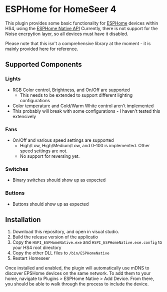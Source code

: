 # ESPHome for HomeSeer 4
This plugin provides some basic functionality for [ESPHome](https://esphome.io/) devices within HS4, using the [ESPHome Native API](https://esphome.io/components/api.html)
Currently, there is not support for the Noise encrpytion layer, so all devices must have it disabled.

Please note that this isn't a comprehensive library at the moment - it is mainly provided here for reference.

## Supported Components
### Lights
- RGB Color control, Brightness, and On/Off are supported
  - This needs to be extended to support different lighting configurations 
- Color temperature and Cold/Warm White control aren't implemented
- This probably will break with some configurations - I haven't tested this extensively
### Fans
- On/Off and various speed settings are supported
  - High/Low, High/Medium/Low, and 0-100 is implemented. Other speed settings are not.
  - No support for reversing yet.
### Switches
- Binary switches should show up as expected
### Buttons
- Buttons should show up as expected


## Installation
1. Download this repository, and open in visual studio.
2. Build the release version of the applicatio
3. Copy the `HSPI_ESPHomeNative.exe` and `HSPI_ESPHomeNative.exe.config` to your HS4 root directory
4. Copy the other DLL files to `/bin/ESPHomeNative`
5. Restart Homeseer

Once installed and enabled, the plugin will automatically use mDNS to discover EPSHome devices on the same network.
To add them to your home, navigate to Plugins > ESPHome Native > Add Device. From there, you should be able to walk through the process to include the device.

